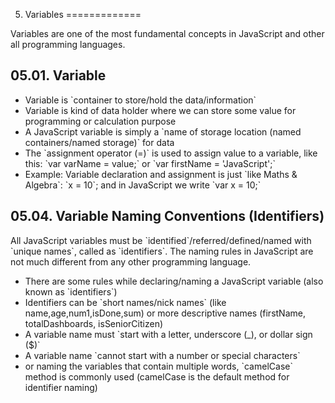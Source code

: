 05. Variables
=============

Variables are one of the most fundamental concepts in JavaScript and other all programming languages.

05.01. Variable
---------------

-   Variable is \`container to store/hold the data/information\`
-   Variable is kind of data holder where we can store some value for programming or calculation purpose
-   A JavaScript variable is simply a \`name of storage location (named containers/named storage)\` for data
-   The \`assignment operator (=)\` is used to assign value to a variable, like this: \`var varName = value;\` or \`var firstName = 'JavaScript';\`
-   Example: Variable declaration and assignment is just \`like Maths & Algebra\`: \`x = 10\`; and in JavaScript we write \`var x = 10;\`

05.04. Variable Naming Conventions (Identifiers)
------------------------------------------------

All JavaScript variables must be \`identified\`/referred/defined/named with \`unique names\`, called as \`identifiers\`. The naming rules in JavaScript are not much different from any other programming language.

-   There are some rules while declaring/naming a JavaScript variable (also known as \`identifiers\`)
-   Identifiers can be \`short names/nick names\` (like name,age,num1,isDone,sum) or more descriptive names (firstName, totalDashboards, isSeniorCitizen)
-   A variable name must \`start with a letter, underscore (\_), or dollar sign ($)\`
-   A variable name \`cannot start with a number or special characters\`
-   or naming the variables that contain multiple words, \`camelCase\` method is commonly used (camelCase is the default method for identifier naming)
